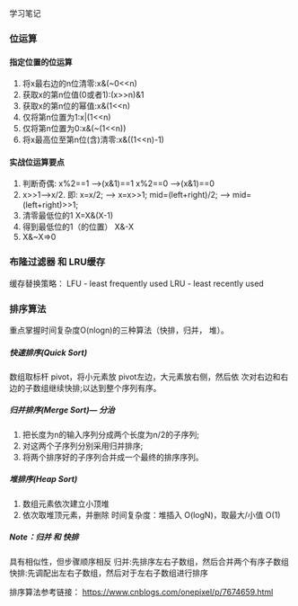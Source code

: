 学习笔记

### 位运算

####  指定位置的位运算
1. 将x最右边的n位清零:x&(~0<<n)
2. 获取x的第n位值(0或者1):(x>>n)&1
3. 获取x的第n位的幂值:x&(1<<n)
4. 仅将第n位置为1:x|(1<<n)
5. 仅将第n位置为0:x&(~(1<<n))
6. 将x最高位至第n位(含)清零:x&((1<<n)-1)

#### 实战位运算要点
1. 判断奇偶:
x%2==1 —>(x&1)==1 
x%2==0 —>(x&1)==0
2. x>>1—>x/2.
即: x=x/2; —> x=x>>1;
mid=(left+right)/2; —> mid=(left+right)>>1;
3. 清零最低位的1
X=X&(X-1)
4. 得到最低位的1（的位置） 
X&-X
5. X&~X=>0

### 布隆过滤器 和 LRU缓存

缓存替换策略：
LFU - least frequently used 
LRU - least recently used

### 排序算法

重点掌握时间复杂度O(nlogn)的三种算法（快排，归并， 堆）。

##### 快速排序(Quick Sort)
数组取标杆 pivot，将小元素放 pivot左边，大元素放右侧，然后依 次对右边和右边的子数组继续快排;以达到整个序列有序。

##### 归并排序(Merge Sort)— 分治
1. 把长度为n的输入序列分成两个长度为n/2的子序列; 
2. 对这两个子序列分别采用归并排序;
3. 将两个排序好的子序列合并成一个最终的排序序列。

##### 堆排序(Heap Sort)
1. 数组元素依次建立小顶堆 
2. 依次取堆顶元素，并删除
时间复杂度：堆插入 O(logN)，取最大/小值 O(1)

##### Note：归并 和 快排 
具有相似性，但步骤顺序相反
归并:先排序左右子数组，然后合并两个有序子数组 快排:先调配出左右子数组，然后对于左右子数组进行排序

排序算法参考链接：
https://www.cnblogs.com/onepixel/p/7674659.html
